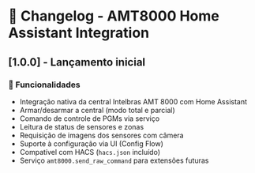 
# 📝 Changelog - AMT8000 Home Assistant Integration

## [1.0.0] - Lançamento inicial

### 🚀 Funcionalidades
- Integração nativa da central Intelbras AMT 8000 com Home Assistant
- Armar/desarmar a central (modo total e parcial)
- Comando de controle de PGMs via serviço
- Leitura de status de sensores e zonas
- Requisição de imagens dos sensores com câmera
- Suporte à configuração via UI (Config Flow)
- Compatível com HACS (`hacs.json` incluído)
- Serviço `amt8000.send_raw_command` para extensões futuras
